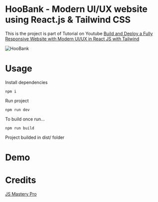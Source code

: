 # HooBank - Modern UI/UX website using React.js & Tailwind CSS

This is the project is part of Tutorial on Youtube [Build and Deploy a Fully Responsive Website with Modern UI/UX in React JS with Tailwind](https://www.youtube.com/watch?v=_oO4Qi5aVZs&t=254s)

![HooBank](https://i.ibb.co/BK1Hn0x/Screenshot-2022-08-08-at-4-05-48-PM.png)

# Usage

Install dependencies

```
npm i
```

Run project

```
npm run dev
```

To build once run...

```
npm run build
```

Project builded in dist/ folder

# Demo

# Credits

[JS Mastery Pro](https://jsmastery.pro)
